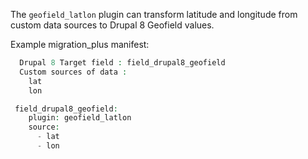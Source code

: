 The `geofield_latlon` plugin can transform latitude and longitude from custom data sources to Drupal 8 Geofield values.

Example migration\_plus manifest:

```php
  Drupal 8 Target field : field_drupal8_geofield
  Custom sources of data :
    lat
    lon

```

```php
 field_drupal8_geofield:
    plugin: geofield_latlon
    source:
      - lat
      - lon

```